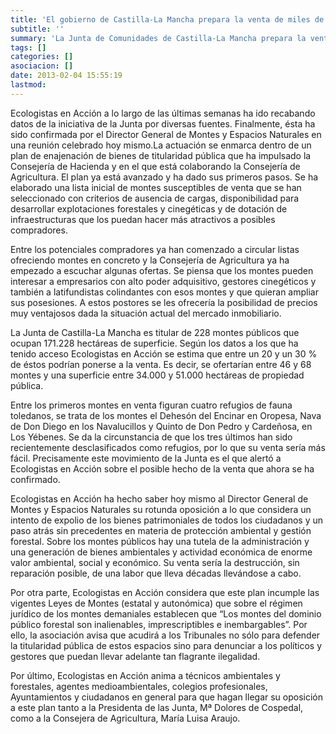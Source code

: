 ```yaml
---
title: 'El gobierno de Castilla-La Mancha prepara la venta de miles de hectáreas de montes públicos'
subtitle: ''
summary: 'La Junta de Comunidades de Castilla-La Mancha prepara la venta de Montes de titularidad pública al mejor postor. Entre un 20 y un 30 % de esos montes figuran ya en una lista, entre ellos cuatro refugios de fauna, según ha podido averiguar Ecologistas en Acción. La organización se opone rotundamente a lo que considera un intento de expolio de los bienes patrimoniales de todos los ciudadanos y un paso atrás sin precedentes en materia de protección ambiental y gestión forestal.'
tags: []
categories: []
asociacion: []
date: 2013-02-04 15:55:19
lastmod:
---
```


Ecologistas en Acción a lo largo de las últimas semanas ha ido recabando datos de la iniciativa de la Junta por diversas fuentes. Finalmente, ésta ha sido confirmada por el Director General de Montes y Espacios Naturales en una reunión celebrado hoy mismo.La actuación se enmarca dentro de un plan de enajenación de bienes de titularidad pública que ha impulsado la Consejería de Hacienda y en el que está colaborando la Consejería de Agricultura. El plan ya está avanzado y ha dado sus primeros pasos. Se ha elaborado una lista inicial de montes susceptibles de venta que se han seleccionado con criterios de ausencia de cargas, disponibilidad para desarrollar explotaciones forestales y cinegéticas y de dotación de infraestructuras que los puedan hacer más atractivos a posibles compradores.

Entre los potenciales compradores ya han comenzado a circular listas ofreciendo montes en concreto y la Consejería de Agricultura ya ha empezado a escuchar algunas ofertas. Se piensa que los montes pueden interesar a empresarios con alto poder adquisitivo, gestores cinegéticos y también a latifundistas colindantes con esos montes y que quieran ampliar sus posesiones. A estos postores se les ofrecería la posibilidad de precios muy ventajosos dada la situación actual del mercado inmobiliario.

La Junta de Castilla-La Mancha es titular de 228 montes públicos que ocupan 171.228 hectáreas de superficie. Según los datos a los que ha tenido acceso Ecologistas en Acción se estima que entre un 20 y un 30 % de éstos podrían ponerse a la venta. Es decir, se ofertarían entre 46 y 68 montes y una superficie entre 34.000 y 51.000 hectáreas de propiedad pública.

Entre los primeros montes en venta figuran cuatro refugios de fauna toledanos, se trata de los montes el Dehesón del Encinar en Oropesa, Nava de Don Diego en los Navalucillos y Quinto de Don Pedro y Cardeñosa, en Los Yébenes. Se da la circunstancia de que los tres últimos han sido recientemente desclasificados como refugios, por lo que su venta sería más fácil. Precisamente este movimiento de la Junta es el que alertó a Ecologistas en Acción sobre el posible hecho de la venta que ahora se ha confirmado.

Ecologistas en Acción ha hecho saber hoy mismo al Director General de Montes y Espacios Naturales su rotunda oposición a lo que considera un intento de expolio de los bienes patrimoniales de todos los ciudadanos y un paso atrás sin precedentes en materia de protección ambiental y gestión forestal. Sobre los montes públicos hay una tutela de la administración y una generación de bienes ambientales y actividad económica de enorme valor ambiental, social y económico. Su venta sería la destrucción, sin reparación posible, de una labor que lleva décadas llevándose a cabo.

Por otra parte, Ecologistas en Acción considera que este plan incumple las vigentes Leyes de Montes (estatal y autonómica) que sobre el régimen jurídico de los montes demaniales establecen que “Los montes del dominio público forestal son inalienables, imprescriptibles e inembargables”. Por ello, la asociación avisa que acudirá a los Tribunales no sólo para defender la titularidad pública de estos espacios sino para denunciar a los políticos y gestores que puedan llevar adelante tan flagrante ilegalidad. 

Por último, Ecologistas en Acción anima a técnicos ambientales y forestales, agentes medioambientales, colegios profesionales, Ayuntamientos y ciudadanos en general para que hagan llegar su oposición a este plan tanto a la Presidenta de las Junta, Mª Dolores de Cospedal, como a la Consejera de Agricultura, María Luisa Araujo.